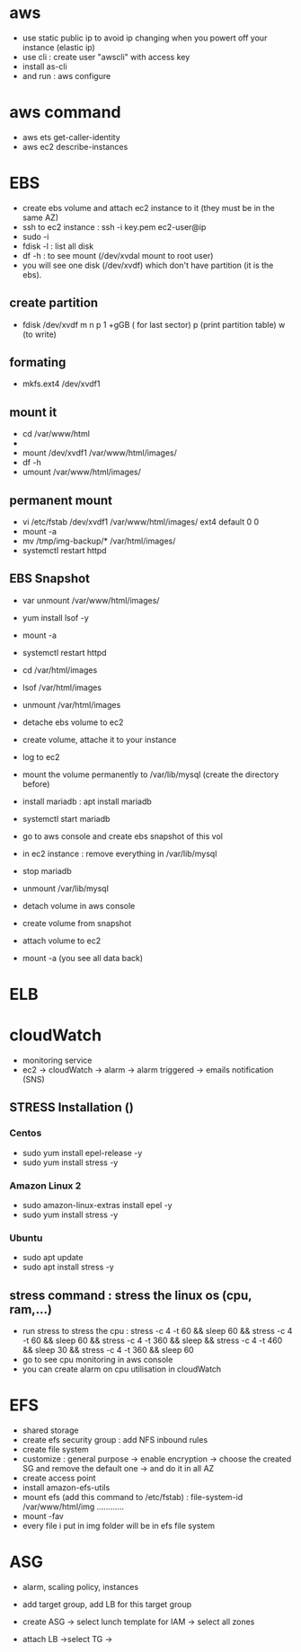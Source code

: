 # aws
- use static public ip to avoid ip changing when you powert off your instance (elastic ip)
- use cli : create user "awscli" with access key
- install as-cli 
- and run : aws configure

# aws command
- aws ets get-caller-identity
- aws ec2 describe-instances

# EBS
- create ebs volume and attach ec2 instance to it (they must be in the same AZ)
- ssh to ec2 instance : ssh -i key.pem ec2-user@ip 
- sudo -i
- fdisk -l : list all disk
- df -h : to see mount (/dev/xvdal mount to root user)
- you will see one disk (/dev/xvdf) which don't have partition (it is the ebs). 

## create partition
-  fdisk /dev/xvdf
  m
  n
  p
  1
  +gGB ( for last sector)
  p (print partition table)
  w (to write)
## formating 
- mkfs.ext4  /dev/xvdf1

## mount it
- cd /var/www/html
- 
- mount /dev/xvdf1 /var/www/html/images/
- df -h
- umount /var/www/html/images/

## permanent mount
- vi /etc/fstab
  /dev/xvdf1 /var/www/html/images/  ext4 default   0 0
- mount -a 
- mv /tmp/img-backup/* /var/html/images/
- systemctl restart httpd

## EBS Snapshot
- var unmount /var/www/html/images/
- yum install lsof -y
- mount -a 
- systemctl restart httpd
- cd /var/html/images
- lsof /var/html/images
- unmount /var/html/images

- detache ebs volume to ec2
- create volume, attache it to your instance
- log to ec2
- mount the volume permanently to /var/lib/mysql (create the directory before)
- install mariadb : apt install mariadb
- systemctl start mariadb
- go to aws console and create ebs snapshot of this vol

- in ec2 instance : remove everything in /var/lib/mysql
- stop mariadb
- unmount /var/lib/mysql
- detach volume in aws console

- create volume from snapshot
- attach volume to ec2
- mount -a (you see all data back)

# ELB

# cloudWatch
- monitoring service
- ec2 -> cloudWatch -> alarm -> alarm triggered -> emails notification (SNS)
## STRESS Installation ()
### Centos
- sudo yum install epel-release -y
- sudo yum install stress -y

### Amazon Linux 2
- sudo amazon-linux-extras install epel -y
- sudo yum install stress -y

### Ubuntu
- sudo apt update
- sudo apt install stress -y

## stress command : stress the linux os (cpu, ram,...)
- run stress to stress the cpu : stress -c 4 -t 60 && sleep 60 && stress -c 4 -t 60 && sleep 60 && stress -c 4 -t 360 && sleep  && stress -c 4 -t 460 && sleep 30 && stress -c 4 -t 360 && sleep 60
- go to see cpu monitoring in aws console
- you can create alarm on cpu utilisation in cloudWatch

# EFS
- shared storage
- create efs security group : add NFS inbound rules
- create file system
- customize : general purpose -> enable encryption -> choose the created SG  and remove the default one -> and do it in all AZ 
- create access point 
- install amazon-efs-utils
- mount efs (add this command to /etc/fstab) : file-system-id /var/www/html/img ............
- mount -fav
- every file i put in img folder will be in efs file system

# ASG
- alarm, scaling policy, instances 

- add target group, add LB for this target group
- create ASG -> select lunch template for IAM -> select all zones
- attach LB ->select TG ->
